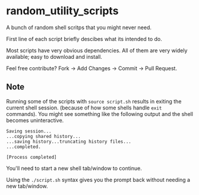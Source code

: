 # random_utility_scripts

A bunch of random shell scritps that you might never need.

First line of each script briefly descibes what its intended to do.

Most scripts have very obvious dependencies. All of them are very widely available; easy to download and install.

Feel free contribute? Fork -> Add Changes -> Commit -> Pull Request.


## Note
Running some of the scripts with ```source script.sh``` results in exiting the current shell session. (because of how some shells handle ```exit``` commands). You might see something like the following output and the shell becomes uninteractive. 
```console
Saving session...
...copying shared history...
...saving history...truncating history files...
...completed.

[Process completed]
```
You'll need to start a new shell tab/window to continue.
 
Using the ```./script.sh``` syntax gives you the prompt back without needing a new tab/window. 
